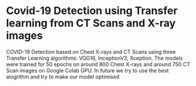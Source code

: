 # Covid-19 Detection using Transfer learning from CT Scans and X-ray images 
COVID-19 Detection based on Chest X-rays and CT Scans using three Transfer Learning algorithms: VGG16, InceptionV3, Xception. The models were trained for 50 epochs on around 800 Chest X-rays and around 750 CT Scan images on Google Colab GPU. In future we try to use the best alogrithm and try to make our model optimised
